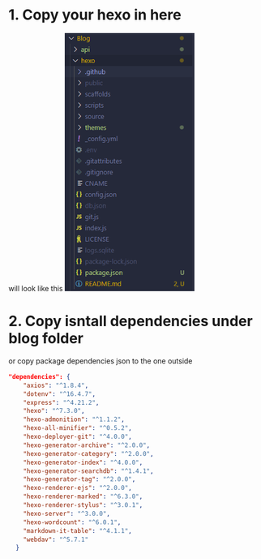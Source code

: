 # 1. Copy your hexo in here
will look like this
![alt text](image.png)

# 2. Copy isntall dependencies under blog folder
or copy package dependencies json to the one outside

```json
"dependencies": {
    "axios": "^1.8.4",
    "dotenv": "^16.4.7",
    "express": "^4.21.2",
    "hexo": "^7.3.0",
    "hexo-admonition": "^1.1.2",
    "hexo-all-minifier": "^0.5.2",
    "hexo-deployer-git": "^4.0.0",
    "hexo-generator-archive": "^2.0.0",
    "hexo-generator-category": "^2.0.0",
    "hexo-generator-index": "^4.0.0",
    "hexo-generator-searchdb": "^1.4.1",
    "hexo-generator-tag": "^2.0.0",
    "hexo-renderer-ejs": "^2.0.0",
    "hexo-renderer-marked": "^6.3.0",
    "hexo-renderer-stylus": "^3.0.1",
    "hexo-server": "^3.0.0",
    "hexo-wordcount": "^6.0.1",
    "markdown-it-table": "^4.1.1",
    "webdav": "^5.7.1"
  }
```